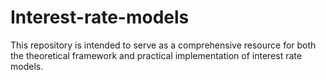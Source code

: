 # Interest-rate-models
This repository is intended to serve as a comprehensive resource for both the theoretical framework and practical implementation of interest rate models.

